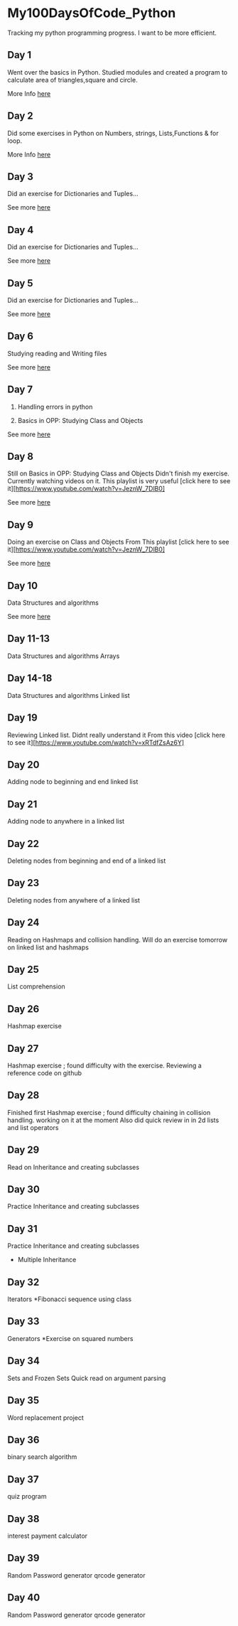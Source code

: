 # My100DaysOfCode_Python

Tracking my python programming progress. I want to be more efficient.

## Day 1

Went over the basics in Python. Studied modules and created a program to calculate
area of triangles,square and circle.

More Info [here](Day1/Day1.md)

## Day 2

Did some exercises in Python on Numbers, strings, Lists,Functions & for loop.

More Info [here](Day2/Day2.md)

## Day 3

Did an exercise for Dictionaries and Tuples...

See more [here](Day3/Day3.md)

## Day 4

Did an exercise for Dictionaries and Tuples...

See more [here](Day4/Day4.md)

## Day 5

Did an exercise for Dictionaries and Tuples...

See more [here](Day5/Day5.md)

## Day 6

Studying reading and Writing files

See more [here](Day6/Day6.md)

## Day 7

1. Handling errors in python

2. Basics in OPP: Studying Class and Objects

See more [here](Day7/Day7.md)

## Day 8

 Still on Basics in OPP: Studying Class and Objects
 Didn't finish my exercise. 
 Currently watching videos on it. This playlist is very useful [click here to see it][https://www.youtube.com/watch?v=JeznW_7DlB0]

See more [here](Day7/Day7.md)

## Day 9

Doing an exercise on Class and Objects 
From This playlist [click here to see it][https://www.youtube.com/watch?v=JeznW_7DlB0]

See more [here](Day9/Day9.md)

## Day 10

Data Structures and algorithms

See more [here](Day9/Day9.md)

## Day 11-13

Data Structures and algorithms
Arrays


## Day 14-18

Data Structures and algorithms
Linked list

## Day 19
Reviewing Linked list. Didnt really understand it
From this video [click here to see it][https://www.youtube.com/watch?v=xRTdfZsAz6Y]

## Day 20

Adding node to beginning and end linked list

## Day 21

Adding node to anywhere in a linked list

## Day 22
Deleting nodes from beginning and end of  a linked list

## Day 23
Deleting nodes from anywhere of  a linked list

## Day 24
Reading on Hashmaps and collision handling. Will do an exercise tomorrow on linked list and hashmaps

## Day 25
List comprehension

## Day 26
Hashmap exercise

## Day 27
Hashmap exercise ; found difficulty with the exercise. Reviewing a reference code on github

## Day 28
Finished first Hashmap exercise ; found difficulty chaining in collision handling.
working on it at the moment 
Also did quick review in in 2d lists and list operators

## Day 29
Read on Inheritance and creating subclasses

## Day 30
Practice Inheritance and creating subclasses

## Day 31
Practice Inheritance and creating subclasses
* Multiple Inheritance

## Day 32
Iterators 
*Fibonacci sequence using class

## Day 33
 Generators
 *Exercise on squared numbers
 
## Day 34
 Sets and Frozen Sets
 Quick read on argument parsing

## Day 35
Word replacement project

## Day 36
binary search algorithm

## Day 37
quiz program

## Day 38
interest payment calculator

## Day 39
Random Password generator
qrcode generator

## Day 40
Random Password generator
qrcode generator
